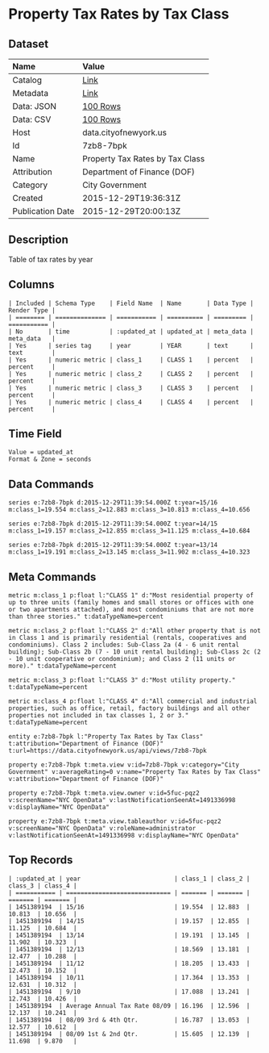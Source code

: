 # Property Tax Rates by Tax Class

## Dataset

| Name | Value |
| :--- | :---- |
| Catalog | [Link](https://catalog.data.gov/dataset/property-tax-rates-by-tax-class) |
| Metadata | [Link](https://data.cityofnewyork.us/api/views/7zb8-7bpk) |
| Data: JSON | [100 Rows](https://data.cityofnewyork.us/api/views/7zb8-7bpk/rows.json?max_rows=100) |
| Data: CSV | [100 Rows](https://data.cityofnewyork.us/api/views/7zb8-7bpk/rows.csv?max_rows=100) |
| Host | data.cityofnewyork.us |
| Id | 7zb8-7bpk |
| Name | Property Tax Rates by Tax Class |
| Attribution | Department of Finance (DOF) |
| Category | City Government |
| Created | 2015-12-29T19:36:31Z |
| Publication Date | 2015-12-29T20:00:13Z |

## Description

Table of tax rates by year

## Columns

```ls
| Included | Schema Type    | Field Name  | Name       | Data Type | Render Type |
| ======== | ============== | =========== | ========== | ========= | =========== |
| No       | time           | :updated_at | updated_at | meta_data | meta_data   |
| Yes      | series tag     | year        | YEAR       | text      | text        |
| Yes      | numeric metric | class_1     | CLASS 1    | percent   | percent     |
| Yes      | numeric metric | class_2     | CLASS 2    | percent   | percent     |
| Yes      | numeric metric | class_3     | CLASS 3    | percent   | percent     |
| Yes      | numeric metric | class_4     | CLASS 4    | percent   | percent     |
```

## Time Field

```ls
Value = updated_at
Format & Zone = seconds
```

## Data Commands

```ls
series e:7zb8-7bpk d:2015-12-29T11:39:54.000Z t:year=15/16 m:class_1=19.554 m:class_2=12.883 m:class_3=10.813 m:class_4=10.656

series e:7zb8-7bpk d:2015-12-29T11:39:54.000Z t:year=14/15 m:class_1=19.157 m:class_2=12.855 m:class_3=11.125 m:class_4=10.684

series e:7zb8-7bpk d:2015-12-29T11:39:54.000Z t:year=13/14 m:class_1=19.191 m:class_2=13.145 m:class_3=11.902 m:class_4=10.323
```

## Meta Commands

```ls
metric m:class_1 p:float l:"CLASS 1" d:"Most residential property of up to three units (family homes and small stores or offices with one or two apartments attached), and most condominiums that are not more than three stories." t:dataTypeName=percent

metric m:class_2 p:float l:"CLASS 2" d:"All other property that is not in Class 1 and is primarily residential (rentals, cooperatives and condominiums). Class 2 includes: Sub-Class 2a (4 - 6 unit rental building); Sub-Class 2b (7 - 10 unit rental building); Sub-Class 2c (2 - 10 unit cooperative or condominium); and Class 2 (11 units or more)." t:dataTypeName=percent

metric m:class_3 p:float l:"CLASS 3" d:"Most utility property." t:dataTypeName=percent

metric m:class_4 p:float l:"CLASS 4" d:"All commercial and industrial properties, such as office, retail, factory buildings and all other properties not included in tax classes 1, 2 or 3." t:dataTypeName=percent

entity e:7zb8-7bpk l:"Property Tax Rates by Tax Class" t:attribution="Department of Finance (DOF)" t:url=https://data.cityofnewyork.us/api/views/7zb8-7bpk

property e:7zb8-7bpk t:meta.view v:id=7zb8-7bpk v:category="City Government" v:averageRating=0 v:name="Property Tax Rates by Tax Class" v:attribution="Department of Finance (DOF)"

property e:7zb8-7bpk t:meta.view.owner v:id=5fuc-pqz2 v:screenName="NYC OpenData" v:lastNotificationSeenAt=1491336998 v:displayName="NYC OpenData"

property e:7zb8-7bpk t:meta.view.tableauthor v:id=5fuc-pqz2 v:screenName="NYC OpenData" v:roleName=administrator v:lastNotificationSeenAt=1491336998 v:displayName="NYC OpenData"
```

## Top Records

```ls
| :updated_at | year                          | class_1 | class_2 | class_3 | class_4 | 
| =========== | ============================= | ======= | ======= | ======= | ======= | 
| 1451389194  | 15/16                         | 19.554  | 12.883  | 10.813  | 10.656  | 
| 1451389194  | 14/15                         | 19.157  | 12.855  | 11.125  | 10.684  | 
| 1451389194  | 13/14                         | 19.191  | 13.145  | 11.902  | 10.323  | 
| 1451389194  | 12/13                         | 18.569  | 13.181  | 12.477  | 10.288  | 
| 1451389194  | 11/12                         | 18.205  | 13.433  | 12.473  | 10.152  | 
| 1451389194  | 10/11                         | 17.364  | 13.353  | 12.631  | 10.312  | 
| 1451389194  | 9/10                          | 17.088  | 13.241  | 12.743  | 10.426  | 
| 1451389194  | Average Annual Tax Rate 08/09 | 16.196  | 12.596  | 12.137  | 10.241  | 
| 1451389194  | 08/09 3rd & 4th Qtr.          | 16.787  | 13.053  | 12.577  | 10.612  | 
| 1451389194  | 08/09 1st & 2nd Qtr.          | 15.605  | 12.139  | 11.698  | 9.870   | 
```
